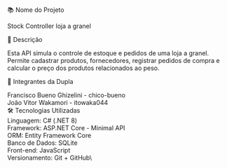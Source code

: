 📚 Nome do Projeto


Stock Controller loja a granel

🧾 Descrição


Esta API simula o controle de estoque e pedidos de uma loja a granel. Permite cadastrar produtos, fornecedores, registrar pedidos de compra e calcular o preço dos produtos relacionados ao peso.

👥 Integrantes da Dupla


Francisco Bueno Ghizelini - chico-bueno\
João Vitor Wakamori - itowaka044\
🛠️ Tecnologias Utilizadas\
Linguagem: C# (.NET 8)\
Framework: ASP.NET Core - Minimal API\
ORM: Entity Framework Core\
Banco de Dados: SQLite\
Front-end: JavaScript\
Versionamento: Git + GitHub\
